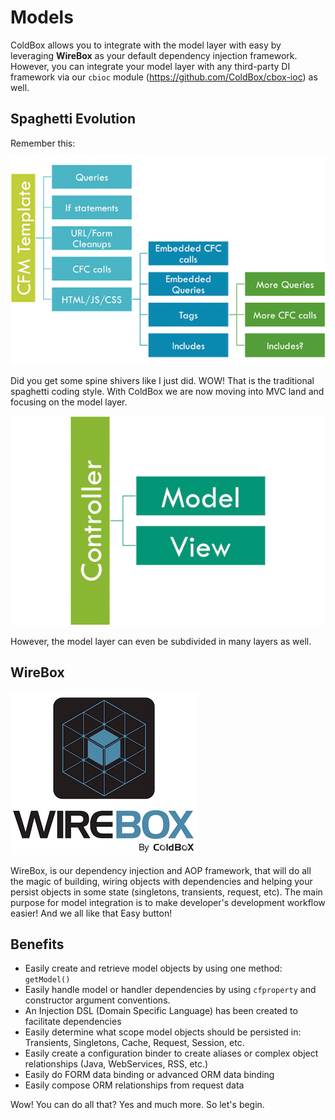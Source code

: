 # Models

ColdBox allows you to integrate with the model layer with easy by leveraging **WireBox** as your default dependency injection framework.  However, you can integrate your model layer with any third-party DI framework via our `cbioc` module (https://github.com/ColdBox/cbox-ioc) as well.

## Spaghetti Evolution

Remember this:

![](../images/spaghetti.png)

Did you get some spine shivers like I just did.  WOW! That is the traditional spaghetti coding style. With ColdBox we are now moving into MVC land and focusing on the model layer.

![](../images/MVC.png)

However, the model layer can even be subdivided in many layers as well.


## WireBox

![](../images/WireBox.png)

WireBox, is our dependency injection and AOP framework, that will do all the magic of building, wiring objects with dependencies and helping your persist objects in some state (singletons, transients, request, etc). The main purpose for model integration is to make developer's development workflow easier! And we all like that Easy button! 

## Benefits 

* Easily create and retrieve model objects by using one method: `getModel()`
* Easily handle model or handler dependencies by using `cfproperty` and constructor argument conventions.
* An Injection DSL (Domain Specific Language) has been created to facilitate dependencies
* Easily determine what scope model objects should be persisted in: Transients, Singletons, Cache, Request, Session, etc.
* Easily create a configuration binder to create aliases or complex object relationships (Java, WebServices, RSS, etc.)
* Easily do FORM data binding or advanced ORM data binding
* Easily compose ORM relationships from request data

Wow! You can do all that? Yes and much more. So let's begin.
